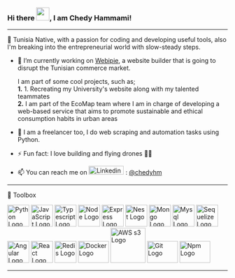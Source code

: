 ### Hi there <img src="https://raw.githubusercontent.com/MartinHeinz/MartinHeinz/master/wave.gif" width="30px">, I am Chedy Hammami!

---

<!--
**bishkou/bishkou** is a ✨ _special_ ✨ repository because its `README.md` (this file) appears on your GitHub profile.


- 🌱 I’m currently learning ...
- 👯 I’m looking to collaborate on ...
- 🤔 I’m looking for help with ...
- 💬 Ask me about ...

- 😄 Pronouns: ...

-->

🌇 Tunisia Native, with a passion for coding and developing useful tools, also I'm breaking into the entrepreneurial world with slow-steady steps.


- 🔭 I’m currently working on [Webipie](https://www.webipie.com), a website builder that is going to disrupt the Tunisian commerce market.

    I am part of some cool projects, such as;<br>
    **1.** 1. Recreating my University's website along with my talented teammates<br>
    **2.** I am part of the EcoMap team where I am in charge of developing a web-based service that aims to promote sustainable and ethical consumption habits in urban areas<br>
    
- 🌱 I am a freelancer too, I do web scraping and automation tasks using Python.<br>

- ⚡ Fun fact: I love building and flying drones 🚀🚀
- 📫 You can reach me on <img src="https://cdn.worldvectorlogo.com/logos/linkedin.svg" alt="Linkedin Logo" width="80" height="20"/> 
: [@chedyhm](https://linkedin.com/in/chedyhm)

--- 

🧰 Toolbox

<img src="https://cdn.worldvectorlogo.com/logos/python-4.svg" alt="Python Logo" width="50" height="50"/> <img src="https://cdn.worldvectorlogo.com/logos/logo-javascript.svg" alt="JavaScript Logo" width="50" height="50"/> 
<img src="https://cdn.worldvectorlogo.com/logos/typescript.svg" alt="Typescript Logo" width="50" height="50"/> 
<img src="https://cdn.worldvectorlogo.com/logos/nodejs-1.svg" alt="Node Logo" width="50" height="50"/>
<img src="https://cdn.worldvectorlogo.com/logos/express-109.svg" alt="Express Logo" width="50" height="50"/>
<img src="https://cdn.worldvectorlogo.com/logos/nestjs.svg" alt="Nest Logo" width="50" height="50"/>
<img src="https://cdn.worldvectorlogo.com/logos/mongodb.svg" alt="Mongo Logo" width="50" height="50"/>
<img src="https://cdn.worldvectorlogo.com/logos/mysql-5.svg" alt="Mysql Logo" width="50" height="50"/>
<img src="https://cdn.worldvectorlogo.com/logos/sequelize.svg" alt="Sequelize Logo" width="50" height="50"/>
<img src="https://cdn.worldvectorlogo.com/logos/angular-icon-1.svg" alt="Angular Logo" width="50" height="50"/>
<img src="https://cdn.worldvectorlogo.com/logos/react-2.svg" alt="React Logo" width="50" height="50"/>
<img src="https://cdn.worldvectorlogo.com/logos/redis.svg" alt="Redis Logo" width="50" height="50"/>
<img src="https://cdn.worldvectorlogo.com/logos/docker.svg" alt="Docker Logo" width="70" height="50"/>
<img src="https://cdn.worldvectorlogo.com/logos/amazon-s3.svg" alt="AWS s3 Logo" width="80" height="80"/>
<img src="https://cdn.worldvectorlogo.com/logos/git.svg" alt="Git Logo" width="70" height="50"/>
<img src="https://cdn.worldvectorlogo.com/logos/npm.svg" alt="Npm Logo" width="70" height="50"/>

---



